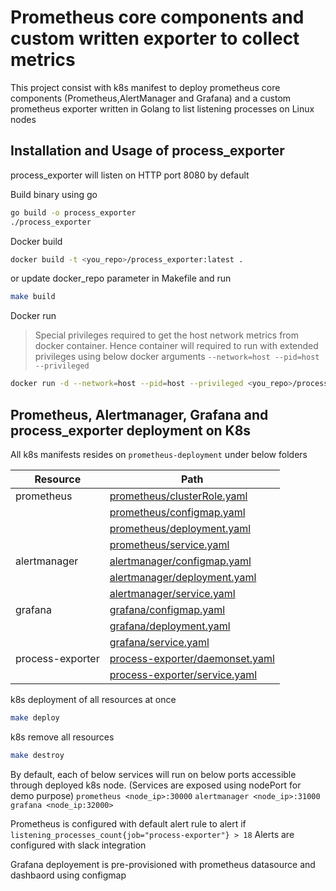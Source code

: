 # Prometheus core components and custom written exporter to collect metrics
This project consist with k8s manifest to deploy prometheus core components (Prometheus,AlertManager and Grafana) and a custom prometheus exporter written in Golang to list listening processes on Linux nodes

## Installation and Usage of process_exporter

process_exporter will listen on HTTP port 8080 by default

Build binary using go

```sh
go build -o process_exporter
./process_exporter
```

Docker build
```sh
docker build -t <you_repo>/process_exporter:latest .
```
or
update docker_repo parameter in Makefile and run
```sh
make build
```
Docker run
> Special privileges required to get the host network metrics from docker container. Hence container will required to run
 with extended privileges using below docker arguments
`--network=host --pid=host --privileged`
```sh
docker run -d --network=host --pid=host --privileged <you_repo>/process_exporter:latest
```

## Prometheus, Alertmanager, Grafana and process_exporter deployment on K8s

All k8s manifests resides on `prometheus-deployment` under below folders

| Resource | Path |
| ------ | ------ |
| prometheus | [prometheus/clusterRole.yaml][PlDa]|
|  |[prometheus/configmap.yaml][PlDb]
|  |[prometheus/deployment.yaml][PlDc]
|  |[prometheus/service.yaml][PlDd]
| alertmanager |[alertmanager/configmap.yaml][PlDe]
|  |[alertmanager/deployment.yaml][PlDf]
|  |[alertmanager/service.yaml][PlDg]
| grafana |[grafana/configmap.yaml][PlDh]
|  |[grafana/deployment.yaml][PlDi]
|  |[grafana/service.yaml][PlDj]
| process-exporter |[process-exporter/daemonset.yaml][PlDk]
|  |[process-exporter/service.yaml][PlDl]

k8s deployment of all resources at once

```sh
make deploy
```

k8s remove all resources

```sh
make destroy
```

By default, each of below services will run on below ports accessible through deployed k8s node. (Services are exposed using nodePort for demo purpose)
`prometheus <node_ip>:30000`
`alertmanager <node_ip>:31000`
`grafana <node_ip:32000>`

Prometheus is configured with default alert rule to alert if `listening_processes_count{job="process-exporter"} > 18`
Alerts are configured with slack integration

Grafana deployement is pre-provisioned with prometheus datasource and dashbaord using configmap

   [PlDa]: <https://github.com/kasunhanz/process-exporter/blob/main/prometheus-deployment/prometheus/clusterRole.yaml>
   [PlDb]: <https://github.com/kasunhanz/process-exporter/blob/main/prometheus-deployment/prometheus/configmap.yaml>
   [PlDc]: <https://github.com/kasunhanz/process-exporter/blob/main/prometheus-deployment/prometheus/deployment.yaml>
   [PlDd]: <https://github.com/kasunhanz/process-exporter/blob/main/prometheus-deployment/prometheus/service.yaml>
   [PlDe]: <https://github.com/kasunhanz/process-exporter/blob/main/prometheus-deployment/alertmanager/configmap.yaml>
   [PlDf]: <https://github.com/kasunhanz/process-exporter/blob/main/prometheus-deployment/alertmanager/deployment.yaml>
   [PlDg]: <https://github.com/kasunhanz/process-exporter/blob/main/prometheus-deployment/alertmanager/service.yaml>
   [PlDh]: <https://github.com/kasunhanz/process-exporter/blob/main/prometheus-deployment/grafana/configmap.yaml>
   [PlDi]: <https://github.com/kasunhanz/process-exporter/blob/main/prometheus-deployment/grafana/deployment.yaml>
   [PlDj]: <https://github.com/kasunhanz/process-exporter/blob/main/prometheus-deployment/grafana/service.yaml>
   [PlDk]: <https://github.com/kasunhanz/process-exporter/blob/main/prometheus-deployment/process-exporter/daemonset.yaml>
   [PlDl]: <https://github.com/kasunhanz/process-exporter/blob/main/prometheus-deployment/process-exporter/service.yaml>
